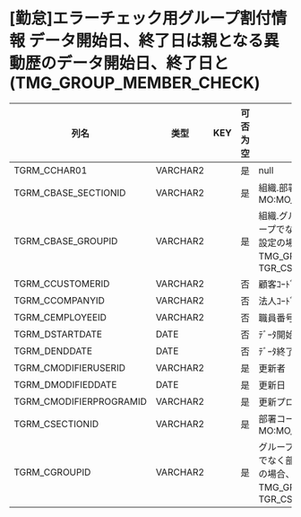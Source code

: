 # [勤怠]エラーチェック用グループ割付情報          データ開始日、終了日は親となる異動歴のデータ開始日、終了日と(TMG_GROUP_MEMBER_CHECK)
| 列名   | 类型   | KEY  | 可否为空 | 注释   |
| ---- | ---- | ---- | ---- | ---- |
|TGRM_CCHAR01|VARCHAR2||是|null|
|TGRM_CBASE_SECTIONID|VARCHAR2||是|組織.部署コード                                                       MO:MO_CSECTIONID_CK           |
|TGRM_CBASE_GROUPID|VARCHAR2||是|組織.グループコード                       グループでなく部署に対する設定の場合、null       TMG_GROUP：TGR_CSECTIONID      |
|TGRM_CCUSTOMERID|VARCHAR2||否|顧客ｺｰﾄﾞ                        固定：01                                                       |
|TGRM_CCOMPANYID|VARCHAR2||否|法人ｺｰﾄﾞ                                                                                    |
|TGRM_CEMPLOYEEID|VARCHAR2||否|職員番号                                                                                      |
|TGRM_DSTARTDATE|DATE||否|ﾃﾞｰﾀ開始日                                                                                   |
|TGRM_DENDDATE|DATE||否|ﾃﾞｰﾀ終了日                                                                                   |
|TGRM_CMODIFIERUSERID|VARCHAR2||是|更新者                                                                                       |
|TGRM_DMODIFIEDDATE|DATE||是|更新日                                                                                       |
|TGRM_CMODIFIERPROGRAMID|VARCHAR2||是|更新プログラムID                                                                                 |
|TGRM_CSECTIONID|VARCHAR2||是|部署コード                                                       MO:MO_CSECTIONID_CK           |
|TGRM_CGROUPID|VARCHAR2||是|グループコード                       グループでなく部署に対する設定の場合、null       TMG_GROUP：TGR_CSECTIONID      |
